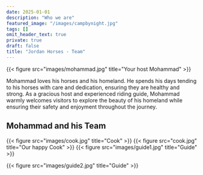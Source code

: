 ```yaml
---
date: 2025-01-01
description: "Who we are"
featured_image: "/images/campbynight.jpg"
tags: []
omit_header_text: true
private: true
draft: false
title: "Jordan Horses - Team"
---
```





{{< figure src="images/mohammad.jpg" title="Your host Mohammad" >}}


Mohammad loves his horses and his homeland. He spends his days tending to his horses with care and dedication, ensuring they are healthy and strong. As a gracious host and experienced riding guide, Mohammad warmly welcomes visitors to explore the beauty of his homeland while ensuring their safety and enjoyment throughout the journey.

## Mohammad and his Team


{{< figure src="images/cook.jpg" title="Cook" >}}
{{< figure src="cook.jpg" title="Our happy  Cook" >}}
{{< figure src="images/guide1.jpg" title="Guide" >}}

{{< figure src="images/guide2.jpg" title="Guide" >}}
